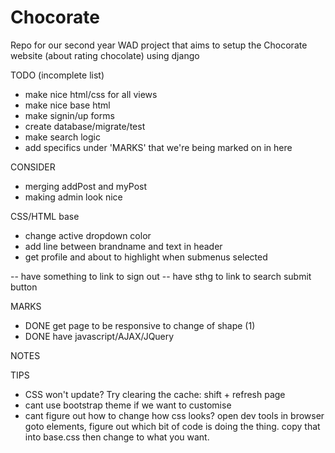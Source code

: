 # Chocorate
Repo for our second year WAD project that aims to setup the Chocorate website (about rating chocolate) using django

TODO (incomplete list)
- make nice html/css for all views	
- make nice base html
- make signin/up forms
- create database/migrate/test
- make search logic
- add specifics under 'MARKS' that we're being marked on in here

CONSIDER
- merging addPost and myPost
- making admin look nice

CSS/HTML base
- change active dropdown color
- add line between brandname and text in header
- get profile and about to highlight when submenus selected

-- have something to link to sign out
-- have sthg to link to search submit button


MARKS
- DONE get page to be responsive to change of shape (1) 
- DONE have javascript/AJAX/JQuery 

NOTES

	
TIPS
- CSS won't update? Try clearing the cache: shift + refresh page
- cant use bootstrap theme if we want to customise 
- cant figure out how to change how css looks? open dev tools in browser goto elements, 
figure out which bit of code is doing the thing. copy that into base.css then change to what you want.